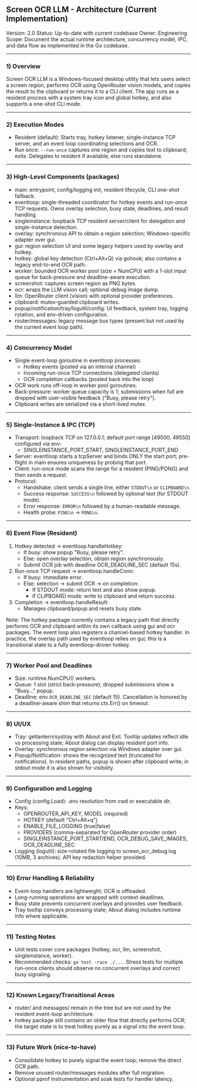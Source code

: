 ## Screen OCR LLM - Architecture (Current Implementation)

Version: 2.0
Status: Up-to-date with current codebase
Owner: Engineering
Scope: Document the actual runtime architecture, concurrency model, IPC, and data flow as implemented in the Go codebase.

---

### 1) Overview

Screen OCR LLM is a Windows-focused desktop utility that lets users select a screen region, performs OCR using OpenRouter vision models, and copies the result to the clipboard or returns it to a CLI client. The app runs as a resident process with a system tray icon and global hotkey, and also supports a one-shot CLI mode.

---

### 2) Execution Modes

- Resident (default): Starts tray, hotkey listener, single-instance TCP server, and an event loop coordinating selections and OCR.
- Run once: `--run-once` captures one region and copies text to clipboard; exits. Delegates to resident if available, else runs standalone.

---

### 3) High-Level Components (packages)

- main: entrypoint, config/logging init, resident lifecycle, CLI one-shot fallback.
- eventloop: single-threaded coordinator for hotkey events and run-once TCP requests. Owns overlay selection, busy state, deadlines, and result handling.
- singleinstance: loopback TCP resident server/client for delegation and single-instance detection.
- overlay: synchronous API to obtain a region selection; Windows-specific adapter over gui.
- gui: region selection UI and some legacy helpers used by overlay and hotkey.
- hotkey: global key detection (Ctrl+Alt+Q) via gohook; also contains a legacy end-to-end OCR path.
- worker: bounded OCR worker pool (size = NumCPU) with a 1-slot input queue for back-pressure and deadline-aware execution.
- screenshot: captures screen region as PNG bytes.
- ocr: wraps the LLM vision call; optional debug image dump.
- llm: OpenRouter client (vision) with optional provider preferences.
- clipboard: mutex-guarded clipboard writes.
- popup/notification/tray/logutil/config: UI feedback, system tray, logging rotation, and env-driven configuration.
- router/messages: legacy message bus types (present but not used by the current event loop path).

---

### 4) Concurrency Model

- Single event-loop goroutine in eventloop processes:
  - Hotkey events (posted via an internal channel)
  - Incoming run-once TCP connections (delegated clients)
  - OCR completion callbacks (posted back into the loop)
- OCR work runs off-loop in worker pool goroutines.
- Back-pressure: worker queue capacity is 1; submissions when full are dropped with user-visible feedback ("Busy, please retry").
- Clipboard writes are serialized via a short-lived mutex.

---

### 5) Single-Instance & IPC (TCP)

- Transport: loopback TCP on 127.0.0.1; default port range [49500, 49550] configured via env:
  - SINGLEINSTANCE_PORT_START, SINGLEINSTANCE_PORT_END
- Server: eventloop starts a tcpServer and binds ONLY the start port; pre-flight in main ensures uniqueness by probing that port.
- Client: run-once mode scans the range for a resident (PING/PONG) and then sends a request.
- Protocol:
  - Handshake: client sends a single line, either `STDOUT\n` or `CLIPBOARD\n`.
  - Success response: `SUCCESS\n` followed by optional text (for STDOUT mode).
  - Error response: `ERROR\n` followed by a human-readable message.
  - Health probe: `PING\n` -> `PONG\n`.

---

### 6) Event Flow (Resident)

1. Hotkey detected -> eventloop.handleHotkey:
   - If busy: show popup "Busy, please retry".
   - Else: open overlay selection, obtain region synchronously.
   - Submit OCR job with deadline OCR_DEADLINE_SEC (default 15s).
2. Run-once TCP request -> eventloop.handleConn:
   - If busy: immediate error.
   - Else: selection -> submit OCR -> on completion:
     - If STDOUT mode: return text and also show popup.
     - If CLIPBOARD mode: write to clipboard and return success.
3. Completion -> eventloop.handleResult:
   - Manages clipboard/popup and resets busy state.

Note: The hotkey package currently contains a legacy path that directly performs OCR and clipboard within its own callback using gui and ocr packages. The event loop also registers a channel-based hotkey handler. In practice, the overlay path used by eventloop relies on gui; this is a transitional state to a fully eventloop-driven hotkey.

---

### 7) Worker Pool and Deadlines

- Size: runtime.NumCPU() workers.
- Queue: 1 slot (strict back-pressure); dropped submissions show a "Busy..." popup.
- Deadline: env `OCR_DEADLINE_SEC` (default 15). Cancellation is honored by a deadline-aware shim that returns ctx.Err() on timeout.

---

### 8) UI/UX

- Tray: getlantern/systray with About and Exit. Tooltip updates reflect idle vs processing state; About dialog can display resident port info.
- Overlay: synchronous region selection via Windows adapter over gui.
- Popup/Notification: shows the recognized text (truncated for notifications). In resident paths, popup is shown after clipboard write; in stdout mode it is also shown for visibility.

---

### 9) Configuration and Logging

- Config (config.Load): .env resolution from cwd or executable dir.
- Keys:
  - OPENROUTER_API_KEY, MODEL (required)
  - HOTKEY (default "Ctrl+Alt+q")
  - ENABLE_FILE_LOGGING (true|false)
  - PROVIDERS (comma-separated for OpenRouter provider order)
  - SINGLEINSTANCE_PORT_START/END, OCR_DEBUG_SAVE_IMAGES, OCR_DEADLINE_SEC
- Logging (logutil): size-rotated file logging to screen_ocr_debug.log (10MB, 3 archives). API key redaction helper provided.

---

### 10) Error Handling & Reliability

- Event-loop handlers are lightweight; OCR is offloaded.
- Long-running operations are wrapped with context deadlines.
- Busy state prevents concurrent overlays and provides user feedback.
- Tray tooltip conveys processing state; About dialog includes runtime info where applicable.

---

### 11) Testing Notes

- Unit tests cover core packages (hotkey, ocr, llm, screenshot, singleinstance, worker).
- Recommended checks: `go test -race ./...`. Stress tests for multiple run-once clients should observe no concurrent overlays and correct busy signaling.

---

### 12) Known Legacy/Transitional Areas

- router/ and messages/ remain in the tree but are not used by the resident event-loop architecture.
- hotkey package still contains an older flow that directly performs OCR; the target state is to treat hotkey purely as a signal into the event loop.

---

### 13) Future Work (nice-to-have)

- Consolidate hotkey to purely signal the event loop; remove the direct OCR path.
- Remove unused router/messages modules after full migration.
- Optional pprof instrumentation and soak tests for handler latency.
